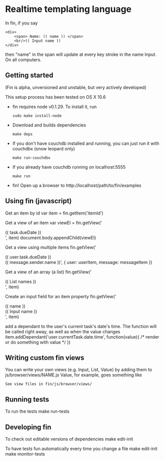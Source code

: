 Realtime templating language
============================

In fin, if you say 
	
	<div>
		<span> Name: (( name )) </span>
		<br/>(( Input name ))
	</div>

then "name" in the span will update at every key stroke in the name Input. On all computers.

Getting started
--------------

(Fin is alpha, unversioned and unstable, but very actively developed)

This setup process has been tested on OS X 10.6

*	fin requires node v0.1.29. To install it, run

	<code>sudo make install-node</code>

*	Download and builds dependencies

	<code>make deps</code>

*	If you don't have couchdb installed and running, you can just run it with couchdbx (snow leopard only)

	<code>make run-couchdbx</code>

*	If you already have couchdb running on localhost:5555

	<code>make run</code>
	
*	fin! Open up a browser to http://localhost/path/to/fin/examples


Using fin (javascript)
----------------------
Get an item by id
	var item = fin.getItem('itemId')
	
Get a view of an item
	var viewEl = fin.getView('<div>(( task.dueDate ))</div>', item)
	document.body.appendChild(viewEl)
	
Get a view using multiple items
	fin.getView('<div class="dueDate">(( user.task.dueDate ))</div><div class="messageSender">(( message.sender.name ))', {
		user: userItem,
		message: messageItem
	})

Get a view of an array (a list)
	fin.getView('<div>(( List names ))</div>', item)

Create an input field for an item property
	fin.getView('<div>(( name ))</div><div>(( Input name ))</div>', item)
	
add a dependant to the user's current task's date's time. The function will be called right away, as well as when the value changes
	item.addDependant('user.currentTask.date.time', function(value){ /* render or do something with value */ })


Writing custom fin views
------------------------
You can write your own views (e.g. Input, List, Value) by adding them to js/browser/views/NAME.js 
Value, for example, goes something like

	See view files in fin/js/browser/views/

Running tests
-------------

To run the tests
	make run-tests

Developing fin
--------------

To check out editable versions of dependencies
	make edit-init

To have tests fun automatically every time you change a file
	make edit-init
	make monitor-tests